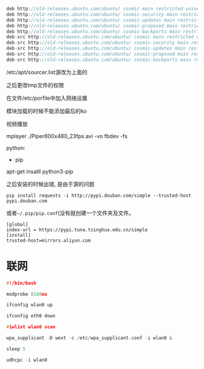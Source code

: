 ```c
deb http://old-releases.ubuntu.com/ubuntu/ cosmic main restricted universe multiverse
deb http://old-releases.ubuntu.com/ubuntu/ cosmic-security main restricted universe multiverse
deb http://old-releases.ubuntu.com/ubuntu/ cosmic-updates main restricted universe multiverse
deb http://old-releases.ubuntu.com/ubuntu/ cosmic-proposed main restricted universe multiverse
deb http://old-releases.ubuntu.com/ubuntu/ cosmic-backports main restricted universe multiverse
deb-src http://old-releases.ubuntu.com/ubuntu/ cosmic main restricted universe multiverse
deb-src http://old-releases.ubuntu.com/ubuntu/ cosmic-security main restricted universe multiverse
deb-src http://old-releases.ubuntu.com/ubuntu/ cosmic-updates main restricted universe multiverse
deb-src http://old-releases.ubuntu.com/ubuntu/ cosmic-proposed main restricted universe multiverse
deb-src http://old-releases.ubuntu.com/ubuntu/ cosmic-backports main restricted universe multiverse
```

/etc/apt/sourcer.list源改为上面的

之后更改tmp文件的权限

在文件/etc/porfile中加入网络设置

模块加载的时候不能添加最后的ko



视频播放

mplayer ./Piper800x480_23fps.avi -vo fbdev -fs





python:

+   pip

apt-get insatll python3-pip

之后安装的时候出错, 是由于源的问题

```
pip install requests -i http://pypi.douban.com/simple --trusted-host pypi.douban.com
```

或者`~/.pip/pip.conf`(没有就创建一个文件夹及文件。

```
[global]
index-url = https://pypi.tuna.tsinghua.edu.cn/simple
[install]
trusted-host=mirrors.aliyun.com
```



# 联网

```c
#!/bin/bash

modprobe 8188eu

ifconfig wlan0 up

ifconfig eth0 down

#iwlist wlan0 scan

wpa_supplicant -D wext -c /etc/wpa_supplicant.conf -i wlan0 &

sleep 5

udhcpc -i wlan0
```





